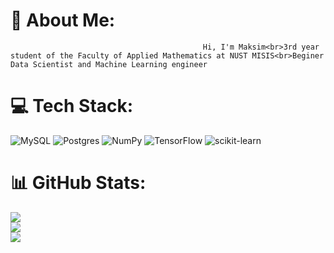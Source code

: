 # 💫 About Me:
                                               Hi, I'm Maksim<br>3rd year student of the Faculty of Applied Mathematics at NUST MISIS<br>Beginer Data Scientist and Machine Learning engineer


# 💻 Tech Stack:
![MySQL](https://img.shields.io/badge/mysql-%2300000f.svg?style=for-the-badge&logo=mysql&logoColor=white) ![Postgres](https://img.shields.io/badge/postgres-%23316192.svg?style=for-the-badge&logo=postgresql&logoColor=white) ![NumPy](https://img.shields.io/badge/numpy-%23013243.svg?style=for-the-badge&logo=numpy&logoColor=white) ![TensorFlow](https://img.shields.io/badge/TensorFlow-%23FF6F00.svg?style=for-the-badge&logo=TensorFlow&logoColor=white) ![scikit-learn](https://img.shields.io/badge/scikit--learn-%23F7931E.svg?style=for-the-badge&logo=scikit-learn&logoColor=white)
# 📊 GitHub Stats:
![](https://github-readme-stats.vercel.app/api?username=maksimlitvinov39kg&theme=tokyonight&hide_border=false&include_all_commits=true&count_private=false)<br/>
![](https://github-readme-streak-stats.herokuapp.com/?user=maksimlitvinov39kg&theme=tokyonight&hide_border=false)<br/>
![](https://github-readme-stats.vercel.app/api/top-langs/?username=maksimlitvinov39kg&theme=tokyonight&hide_border=false&include_all_commits=true&count_private=false&layout=compact)

